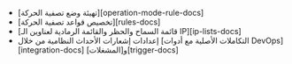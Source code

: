 * [تهيئة وضع تصفية الحركة][operation-mode-rule-docs]
* [تخصيص قواعد تصفية الحركة][rules-docs]
* [قائمة السماح والحظر والقائمة الرمادية لعناوين الـ IP][ip-lists-docs]
* إعدادات إشعارات الأحداث النظامية من خلال [التكاملات الأصلية مع أدوات DevOps][integration-docs] و[المشغلات][trigger-docs]